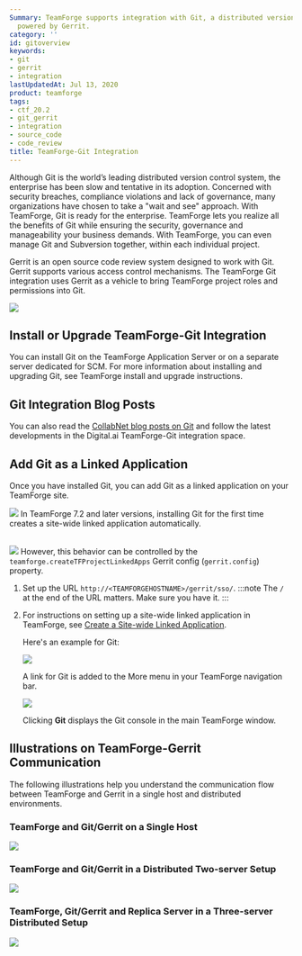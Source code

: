 ```yaml
---
Summary: TeamForge supports integration with Git, a distributed version control tool
  powered by Gerrit.
category: ''
id: gitoverview
keywords:
- git
- gerrit
- integration
lastUpdatedAt: Jul 13, 2020
product: teamforge
tags:
- ctf_20.2
- git_gerrit
- integration
- source_code
- code_review
title: TeamForge-Git Integration
---
```



Although Git is the world’s leading distributed version control system, the enterprise has been slow and tentative in its adoption. Concerned with security breaches, compliance violations and lack of governance, many organizations have chosen to take a "wait and see" approach. With TeamForge, Git is ready for the enterprise. TeamForge lets you realize all the benefits of Git while ensuring the security, governance and manageability your business demands. With TeamForge, you can even manage Git and Subversion together, within each individual project.

Gerrit is an open source code review system designed to work with Git. Gerrit supports various access control mechanisms. The TeamForge Git integration uses Gerrit as a vehicle to bring TeamForge project roles and permissions into Git.

![](/docs/assets/images/teamforge-git-overview.png)


## Install or Upgrade TeamForge-Git Integration

You can install Git on the TeamForge Application Server or on a separate server dedicated for SCM. For more information about installing and upgrading Git, see TeamForge install and upgrade instructions.

## Git Integration Blog Posts
You can also read the [CollabNet blog posts on Git](http://blogs.collab.net/git) and follow the latest developments in the Digital.ai TeamForge-Git integration space.

## Add Git as a Linked Application

Once you have installed Git, you can add Git as a linked application on your TeamForge site.

![](/docs/assets/images/status-success-small.png) In TeamForge 7.2 and later versions, installing Git for the first time creates a site-wide linked application automatically.<br></br>
<!-- ![](/docs/assets/images/status-success-small.png) In TeamForge 8.0 and later versions, in addition to a site-wide linked application, a project-wide linked application is also created for projects in TeamForge that have at least one CVS repository.<br><br> -->
![](/docs/assets/images/status-success-small.png) However, this behavior can be controlled by the `teamforge.createTFProjectLinkedApps` Gerrit config (`gerrit.config`) property.

1. Set up the URL `http://<TEAMFORGEHOSTNAME>/gerrit/sso/`.
   :::note
   The `/` at the end of the URL matters. Make sure you have it.
   :::
1. For instructions on setting up a site-wide linked application in TeamForge, see [Create a Site-wide Linked Application](./externalapplications#linkedapps).
   
   Here's an example for Git:
   
   ![](/docs/assets/images/gerrit-linkedapp-80.png)
   
   A link for Git is added to the More menu in your TeamForge navigation bar.

   ![](/docs/assets/images/gerrit-linkedapp-80-1.png)

   Clicking **Git** displays the Git console in the main TeamForge window.

## Illustrations on TeamForge-Gerrit Communication

The following illustrations help you understand the communication flow between TeamForge and Gerrit in a single host and distributed environments.

### TeamForge and Git/Gerrit on a Single Host

![](/docs/assets/images/tfgerritcomm01.png)

### TeamForge and Git/Gerrit in a Distributed Two-server Setup

![](/docs/assets/images/tfgerritcomm02.png)

### TeamForge, Git/Gerrit and Replica Server in a Three-server Distributed Setup

![](/docs/assets/images/tfgerritcomm03.png)
